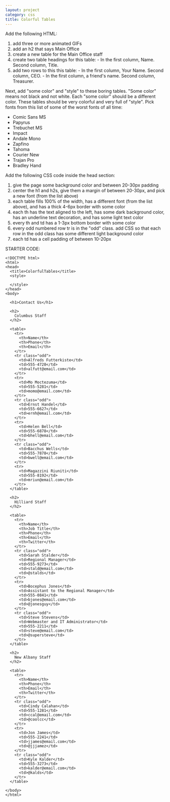 ```yaml
---
layout: project
category: css
title: Colorful Tables
---
```


Add the following HTML:
  1.  add three or more animated GIFs
  1.  add an h2 that says Main Office
  1.  create a new table for the Main Office staff
  1.  create two table headings for this table:
    - In the first column, Name. Second column, Title.
  1.  add two rows to this this table:
    - In the first column, Your Name. Second column, CEO.
    - In the first column, a friend's name. Second column, Treasurer.

Next, add "some color" and "style" to these boring tables. "Some color" means not black and not white. Each "some color" should be a different color. These tables should be very colorful and very full of "style". Pick fonts from this list of some of the worst fonts of all time:

  - Comic Sans MS
  - Papyrus
  - Trebuchet MS
  - Impact
  - Andale Mono
  - Zapfino
  - Tahoma
  - Courier New
  - Trajan Pro
  - Bradley Hand


Add the following CSS code inside the head section:

  1. give the page some background color and between 20-30px padding
  1. center the h1 and h2s, give them a margin of between 20-30px, and pick a new font (from the list above)
  1. each table fills 100% of the width, has a different font (from the list above), and has a thick 4-6px border with some color
  1. each th has the text aligned to the left, has some dark background color, has an underline text decoration, and has some light text color
  1. every th and td has a 1-3px bottom border with some color
  1. every odd numbered row tr is in the "odd" class. add CSS so that each row in the odd class has some different light background color
  1. each td has a cell padding of between 10-20px

STARTER CODE:
```
<!DOCTYPE html>
<html>
<head>
  <title>ColorfulTables</title>
  <style>

  </style>
</head>
<body>

  <h1>Contact Us</h1>

  <h2>
    Columbus Staff
  </h2>

  <table>
    <tr>
      <th>Name</th>
      <th>Phone</th>
      <th>Email</th>
    </tr>
    <tr class="odd">
      <td>Alfreds Futterkiste</td>
      <td>555-4728</td>
      <td>alfutt@email.com</td>
    </tr>
    <tr>
      <td>Mo Moctezuma</td>
      <td>555-5281</td>
      <td>momo@email.com</td>
    </tr>
    <tr class="odd">
      <td>Ernst Handel</td>
      <td>555-6627</td>
      <td>ernh@email.com</td>
    </tr>
    <tr>
      <td>Helen Bell</td>
      <td>555-6878</td>
      <td>bhell@email.com</td>
    </tr>
    <tr class="odd">
      <td>Bacchus Wells</td>
      <td>555-7878</td>
      <td>bwell@email.com</td>
    </tr>
    <tr>
      <td>Magazzini Riuniti</td>
      <td>555-8192</td>
      <td>mriun@email.com</td>
    </tr>
  </table>

  <h2>
    Hilliard Staff
  </h2>

  <table>
    <tr>
      <th>Name</th>
      <th>Job Title</th>
      <th>Phone</th>
      <th>Email</th>
      <th>Twitter</th>
    </tr>
    <tr class="odd">
      <td>Sarah Stalder</td>
      <td>Regional Manager</td>
      <td>555-9273</td>
      <td>stald@email.com</td>
      <td>@stalds</td>
    </tr>
    <tr>
      <td>Bocephus Jones</td>
      <td>Assistant to the Regional Manager</td>
      <td>555-0841</td>
      <td>bjones@email.com</td>
      <td>@jonesguy</td>
    </tr>
    <tr class="odd">
      <td>Steve Stevens</td>
      <td>Webmaster and IT Administrator</td>
      <td>555-2211</td>
      <td>steve@email.com</td>
      <td>@supersteve</td>
    </tr>
  </table>

  <h2>
    New Albany Staff
  </h2>

  <table>
    <tr>
      <th>Name</th>
      <th>Phone</th>
      <th>Email</th>
      <th>Twitter</th>
    </tr>
    <tr class="odd">
      <td>Cindy Calahan</td>
      <td>555-1281</td>
      <td>ccal@email.com</td>
      <td>@coolcc</td>
    </tr>
    <tr>
      <td>Jon James</td>
      <td>555-2241</td>
      <td>jjames@email.com</td>
      <td>@jjjamez</td>
    </tr>
    <tr class="odd">
      <td>Kyle Kalder</td>
      <td>555-3273</td>
      <td>kalder@email.com</td>
      <td>@kalds</td>
    </tr>
  </table>

</body>
</html>
```
